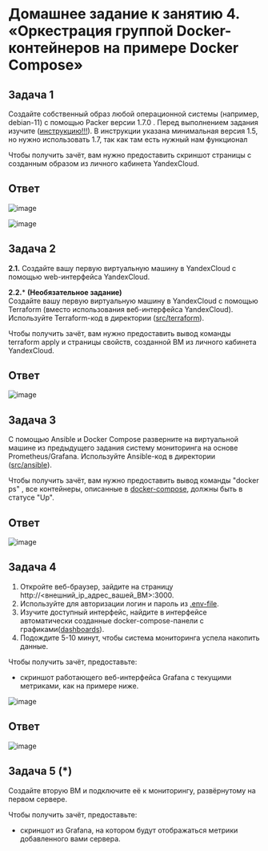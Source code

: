 # Домашнее задание к занятию 4. «Оркестрация группой Docker-контейнеров на примере Docker Compose»

## Задача 1


Создайте собственный образ любой операционной системы (например, debian-11) с помощью Packer версии 1.7.0 . Перед выполнением задания изучите ([инструкцию!!!](https://cloud.yandex.ru/docs/tutorials/infrastructure-management/packer-quickstart)). В инструкции указана минимальная версия 1.5, но нужно использовать 1.7, так как там есть нужный нам функционал


Чтобы получить зачёт, вам нужно предоставить скриншот страницы с созданным образом из личного кабинета YandexCloud.

## Ответ

![image](https://github.com/grifin01/netology_virtualization/assets/111656372/3a9f1d77-e85a-4c3f-9faa-1bdafe71879f)

![image](https://github.com/grifin01/netology_virtualization/assets/111656372/bcc2a067-e17e-495b-9ee5-bcb0b67eff56)


## Задача 2

**2.1.** Создайте вашу первую виртуальную машину в YandexCloud с помощью web-интерфейса YandexCloud.        

**2.2.*** **(Необязательное задание)**      
Создайте вашу первую виртуальную машину в YandexCloud с помощью Terraform (вместо использования веб-интерфейса YandexCloud).
Используйте Terraform-код в директории ([src/terraform](https://github.com/netology-group/virt-homeworks/tree/virt-11/05-virt-04-docker-compose/src/terraform)).

Чтобы получить зачёт, вам нужно предоставить вывод команды terraform apply и страницы свойств, созданной ВМ из личного кабинета YandexCloud.

## Ответ

![image](https://github.com/grifin01/netology_virtualization/assets/111656372/13c80f8f-e3aa-4371-a0b3-42ff58001786)



## Задача 3

С помощью Ansible и Docker Compose разверните на виртуальной машине из предыдущего задания систему мониторинга на основе Prometheus/Grafana.
Используйте Ansible-код в директории ([src/ansible](https://github.com/netology-group/virt-homeworks/tree/virt-11/05-virt-04-docker-compose/src/ansible)).

Чтобы получить зачёт, вам нужно предоставить вывод команды "docker ps" , все контейнеры, описанные в [docker-compose](https://github.com/netology-group/virt-homeworks/blob/virt-11/05-virt-04-docker-compose/src/ansible/stack/docker-compose.yaml),  должны быть в статусе "Up".

## Ответ

![image](https://github.com/grifin01/netology_virtualization/assets/111656372/155de21f-1576-4766-99d9-ac7d2b735be1)


## Задача 4

1. Откройте веб-браузер, зайдите на страницу http://<внешний_ip_адрес_вашей_ВМ>:3000.
2. Используйте для авторизации логин и пароль из [.env-file](https://github.com/netology-group/virt-homeworks/blob/virt-11/05-virt-04-docker-compose/src/ansible/stack/.env).
3. Изучите доступный интерфейс, найдите в интерфейсе автоматически созданные docker-compose-панели с графиками([dashboards](https://grafana.com/docs/grafana/latest/dashboards/use-dashboards/)).
4. Подождите 5-10 минут, чтобы система мониторинга успела накопить данные.

Чтобы получить зачёт, предоставьте: 

- скриншот работающего веб-интерфейса Grafana с текущими метриками, как на примере ниже.
  
![image](https://github.com/grifin01/netology_virtualization/assets/111656372/798f6ac0-1c1a-4cc0-a37b-0b1fce1e41c0)

## Ответ

![image](https://github.com/grifin01/netology_virtualization/assets/111656372/8ca7906c-ee92-4287-b7d4-6cebdd33ea37)


## Задача 5 (*)

Создайте вторую ВМ и подключите её к мониторингу, развёрнутому на первом сервере.

Чтобы получить зачёт, предоставьте:

- скриншот из Grafana, на котором будут отображаться метрики добавленного вами сервера.






